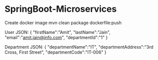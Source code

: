 # SpringBoot-Microservices

Create docker image
mvn clean package dockerfile:push

User JSON:
{
    "firstName":"Amit",
    "lastName":"Jain",
    "email":"amit.jain@info.com",
    "departmentId":"1"
}

Department JSON:
{
    "departmentName":"IT",
    "departmentAddress":"3rd Cross, First Street",
    "departmentCode":"IT-006"
}